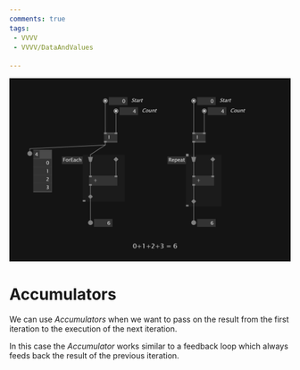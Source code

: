 ```yaml
---
comments: true
tags:
 - VVVV
 - VVVV/DataAndValues

---
```


![Accumulator](../img/Accumulator.png)

# Accumulators
We can use *Accumulators* when we want to pass on the result from the first iteration to the execution of the next iteration. 

In this case the *Accumulator* works similar to a feedback loop which always feeds back the result of the previous iteration.
